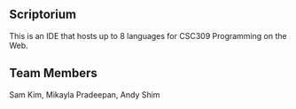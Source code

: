 ## Scriptorium
This is an IDE that hosts up to 8 languages for CSC309 Programming on the Web.
## Team Members
Sam Kim, Mikayla Pradeepan, Andy Shim
